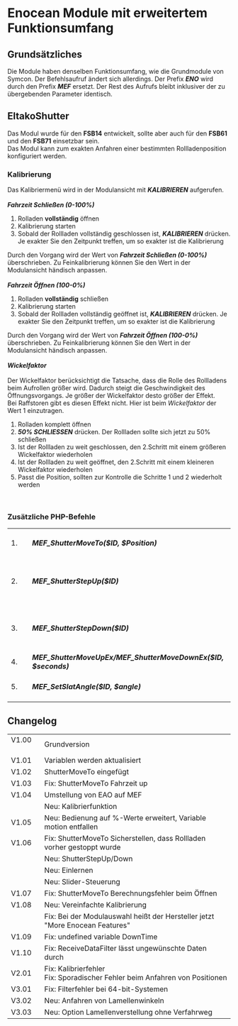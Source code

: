 <!DOCTYPE html>
<html lang="de">
  <head>
    <meta charset="utf-8">
	<meta name="viewport" content="width=device-width">
  </head>

  <body>
	<h1>Enocean Module mit erweitertem Funktionsumfang</h1>
	<h2>Grundsätzliches</h2>
	Die Module haben denselben Funktionsumfang, wie die Grundmodule von Symcon.
	Der Befehlsaufruf ändert sich allerdings. Der Prefix <b><i>ENO</i></b> wird durch den Prefix <b><i>MEF</i></b> ersetzt. Der Rest des Aufrufs bleibt inklusiver der zu übergebenden Parameter identisch.
	<h2>EltakoShutter</h2>
	Das Modul wurde für den <b>FSB14</b> entwickelt, sollte aber auch für den <b>FSB61</b> und den <b>FSB71</b> einsetzbar sein.<br>
	Das Modul kann zum exakten Anfahren einer bestimmten Rollladenposition konfiguriert werden.
	<h3>Kalibrierung</h3>
	Das Kalibriermenü wird in der Modulansicht mit <b><i>KALIBRIEREN</i></b> aufgerufen.<br><br>
	<b><i>Fahrzeit Schließen (0-100%)</i></b>
	<ol>
		<li>Rolladen <b>vollständig</b> öffnen</li>
		<li>Kalibrierung starten</li>
		<li>Sobald der Rollladen vollständig geschlossen ist, <b><i>KALIBRIEREN</i></b> drücken. Je exakter Sie den Zeitpunkt treffen, um so exakter ist die Kalibrierung</li>
	</ol>
	Durch den Vorgang wird der Wert von <b><i>Fahrzeit Schließen (0-100%)</i></b> überschrieben. Zu Feinkalibrierung können Sie den Wert in der Modulansicht händisch anpassen.<br><br>	
	<b><i>Fahrzeit Öffnen (100-0%)</i></b>
	<ol>
		<li>Rolladen <b>vollständig</b> schließen</li>
		<li>Kalibrierung starten</li>
		<li>Sobald der Rollladen vollständig geöffnet ist, <b><i>KALIBRIEREN</i></b> drücken. Je exakter Sie den Zeitpunkt treffen, um so exakter ist die Kalibrierung</li>
	</ol>
	Durch den Vorgang wird der Wert von <b><i>Fahrzeit Öffnen (100-0%)</i></b> überschrieben. Zu Feinkalibrierung können Sie den Wert in der Modulansicht händisch anpassen.<br><br>	
	<b><i>Wickelfaktor</i></b><br><br>
	Der Wickelfaktor berücksichtigt die Tatsache, dass die Rolle des Rollladens beim Aufrollen größer wird. Dadurch steigt die Geschwindigkeit des Öffnungsvorgangs. 
	Je größer der Wickelfaktor desto größer der Effekt.<br>
	Bei Raffstoren gibt es diesen Effekt nicht. Hier ist beim  <i>Wickelfaktor</i> der Wert 1 einzutragen.<br>
	<ol>
		<li>Rolladen komplett öffnen</li>
		<li><b><i>50% SCHLIESSEN</i></b> drücken. Der Rollladen sollte sich jetzt zu 50% schließen</li>
		<li>Ist der Rollladen zu weit geschlossen, den 2.Schritt mit einem größeren Wickelfaktor wiederholen</li>
		<li>Ist der Rollladen zu weit geöffnet, den 2.Schritt mit einem kleineren Wickelfaktor wiederholen</li>
		<li>Passt die Position, sollten zur Kontrolle die Schritte 1 und 2 wiederholt werden</li>
	</ol><br> 	
	<h3>Zusätzliche PHP-Befehle</h3>
	<table>
	  <tr>
		<td>1.&nbsp;&nbsp;&nbsp;&nbsp;</td>
		<td><b><i>MEF_ShutterMoveTo($ID, $Position)</i></b>&nbsp;&nbsp;&nbsp;&nbsp;</td>
		<td>Anfahren der gewählten Position</td>
	  </tr>
	  <tr>
		<td>2.</td>
		<td><b><i>MEF_ShutterStepUp($ID)</i></b></td>
		<td>Einen Schritt öffnen (siehe Einstellung <i>Schrittdauer in sec:</i>)</td>
	  </tr>
	  <tr>
		<td>3.</td>
		<td><b><i>MEF_ShutterStepDown($ID)</i></b></td>
		<td>Einen Schritt schließen (siehe Einstellung <i>Schrittdauer in sec:</i>)</td>
	  </tr>
	  <tr>
		<td>4.&nbsp;&nbsp;&nbsp;&nbsp;</td>
		<td><b><i>MEF_ShutterMoveUpEx/MEF_ShutterMoveDownEx($ID, $seconds)</i></b>&nbsp;&nbsp;&nbsp;&nbsp;</td>
		<td>x Sekunden öffnen/schließen</td>
	  </tr>
	  <tr>
		<td>5.&nbsp;&nbsp;&nbsp;&nbsp;</td>
		<td><b><i>MEF_SetSlatAngle($ID, $angle)</i></b>&nbsp;&nbsp;&nbsp;&nbsp;</td>
		<td>Anfahren des gewählten Lamellenwinkels</td>
	  </tr>
	</table>
	<h2>Changelog</h2>
	<table>
	  <tr>
		<td>V1.00 &nbsp;&nbsp;&nbsp;&nbsp;</td>
		<td>Grundversion</td>
	  </tr>
	  <tr>
		<td>V1.01</td>
		<td>Variablen werden aktualisiert</td>
	  </tr>
	  <tr>
		<td>V1.02</td>
		<td>ShutterMoveTo eingefügt</td>
	  </tr>
	  <tr>
		<td>V1.03</td>
		<td>Fix: ShutterMoveTo Fahrzeit up</td>
	  </tr>
	  <tr>
		<td>V1.04</td>
		<td>Umstellung von EAO auf MEF</td>
	  </tr>
	  <tr>
		<td></td>
		<td>Neu: Kalibrierfunktion</td>
	  </tr>
	  <tr>
		<td>V1.05</td>
		<td>Neu: Bedienung auf %-Werte erweitert, Variable motion entfallen</td>
	  </tr>
	  <tr>
		<td>V1.06</td>
		<td>Fix: ShutterMoveTo Sicherstellen, dass Rollladen vorher gestoppt wurde</td>
	  </tr>
	  <tr>
		<td></td>
		<td>Neu: ShutterStepUp/Down</td>
	  </tr>
	  <tr>
		<td></td>
		<td>Neu: Einlernen</td>
	  </tr>
	  <tr>
		<td></td>
		<td>Neu: Slider-Steuerung</td>
	  </tr>
	  <tr>
		<td>V1.07</td>
		<td>Fix: ShutterMoveTo Berechnungsfehler beim Öffnen</td>
	  </tr>
	  <tr>
		<td>V1.08</td>
		<td>Neu: Vereinfachte Kalibrierung</td>
	  </tr>
	  <tr>
		<td></td>
		<td>Fix: Bei der Modulauswahl heißt der Hersteller jetzt "More Enocean Features"</td>
	  </tr>
	  <tr>
		<td>V1.09</td>
		<td>Fix: undefined variable DownTime</td>
	  </tr>
	  <tr>
		<td>V1.10</td>
		<td>Fix: ReceiveDataFilter lässt ungewünschte Daten durch</td>
	  </tr>
	  <tr>
		<td>V2.01</td>
		<td>Fix: Kalibrierfehler<br>
			Fix: Sporadischer Fehler beim Anfahren von Positionen</td>
	  </tr>
	  <tr>
		<td>V3.01</td>
		<td>Fix: Filterfehler bei 64-bit-Systemen</td>
	  </tr>
	  <tr>
		<td>V3.02</td>
		<td>Neu: Anfahren von Lamellenwinkeln</td>
	  </tr>
	  <tr>
		<td>V3.03</td>
		<td>Neu: Option Lamellenverstellung ohne Verfahrweg</td>
	  </tr>
	</table>
  </body>
</html>

